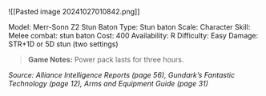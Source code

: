 ![[Pasted image 20241027010842.png]]

Model: Merr-Sonn Z2 Stun Baton
Type: Stun baton
Scale: Character
Skill: Melee combat: stun baton
Cost: 400
Availability: R
Difficulty: Easy
Damage: STR+1D or 5D stun (two settings)

> **Game Notes:** 
> Power pack lasts for three hours. 

*Source: Alliance Intelligence Reports (page 56), Gundark’s Fantastic Technology (page 12), Arms and Equipment Guide (page 31)*